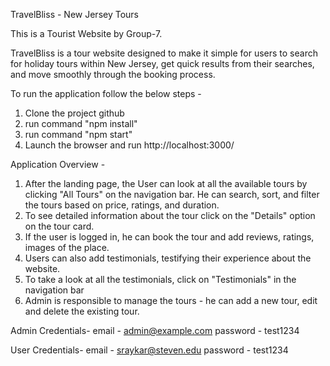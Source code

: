 TravelBliss - New Jersey Tours

This is a Tourist Website by Group-7.

TravelBliss is a tour website designed to make it simple for users to search for holiday tours within New Jersey, get quick results from their searches, and move smoothly through the booking process.


To run the application follow the below steps -
1) Clone the project github
2) run command "npm install"
3) run command "npm start"
4) Launch the browser and run http://localhost:3000/


Application Overview -
1) After the landing page, the User can look at all the available tours by clicking "All Tours" on the navigation bar. He can search, sort, and filter the tours based on price, ratings, and duration.
2) To see detailed information about the tour click on the "Details" option on the tour card.
3) If the user is logged in, he can book the tour and add reviews, ratings, images of the place.
4) Users can also add testimonials, testifying their experience about the website.
5) To take a look at all the testimonials, click on "Testimonials" in the navigation bar
6) Admin is responsible to manage the tours - he can add a new tour, edit and delete the existing tour.

Admin Credentials-
email - admin@example.com
password - test1234

User Credentials-
email - sraykar@steven.edu
password - test1234


